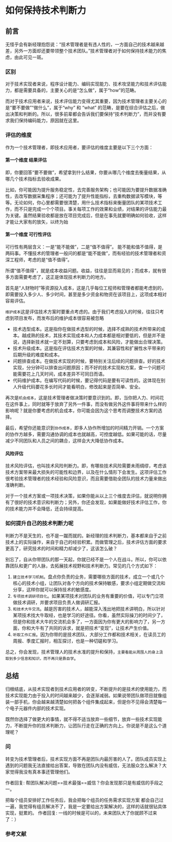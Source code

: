 # 如何保持技术判断力

## 前言

无怪乎会有新经理抱怨说：“技术管理者是有违人性的，一方面自己的技术越来越差，另外一方面却还要带领整个技术团队。”技术管理者对于如何保持技术能力的焦虑，由此可见一斑。

### 区别

对于技术实现者来说，程序设计能力、编码实现能力、技术攻坚能力和技术评估能力，都是需要具备的，主要关心的是“怎么做”，属于“how”的范畴。

而对于技术应用者来说，技术评估能力变得尤其重要，因为技术管理者主要关心的是“要不要做”“做什么”，属于“why” 和 “what” 的范畴，是要在综合评估之后，做出决策和判断的。所以，很多前辈都会告诉我们要保持“技术判断力”，而并没有要求我们保持编码能力，原因就在这里。

### 评估的维度

作为一个技术管理者，即技术应用者，要评估的维度主要是以下三个方面：

#### 第一个维度 结果评估

即，你要回答“要不要做”，希望拿到什么结果，你要从哪几个维度去衡量结果，从哪几个技术指标去验收成果。

比如，你可能因为提升服务稳定性，去完善服务架构；也可能因为要提升数据准确性，去改写数据采集程序；还可能为了提升性能指标，去重构数据读写模块，等等。无论如何，你心里都需要很清楚，用什么技术指标来衡量团队的某项技术工作，而不只是完成一个个项目。事关每项工作的效果和业绩，对结果的评估能力最为关键。虽然结果验收都是放在项目完成后，但是在事先就要明确如何验收，这样才能让大家有的放矢，以终为始

#### 第一个维度 可行性评估

可行性有两层含义：一是“能不能做”，二是“值不值得”。 能不能和值不值得，是两码事。不懂技术的管理者一般问的都是“能不能做”，而有经验的技术管理者和资深工程师，考虑的是“值不值得”。

所谓“值不值得”，就是成本收益问题。收益，往往是显而易见的；而成本，就有很多方面需要考虑了，这正是体现技术判断力的地方。

首先是“人财物时”等资源投入成本，这是几乎每位工程师和管理者都能考虑到的，即需要投入多少人、多少时间，甚至是多少资金和物资在该项目上，这项成本相对容易评估。

`维护成本`这是评估技术方案时要重点考虑的。由于我们考虑投入的时候，往往只考虑到项目发布，而发布后的维护成本很容易被忽略

- 技术选型成本。这是指你在做技术选型的时候，选择不成熟的技术所带来的成本。越成熟的技术，其技术实现成本和人力成本都是相对要低的，但是并不是说，选择新技术就一定不划算，只要考虑到成本和风险，才能做出合理决策。
- 技术升级成本。这是指在评估技术方案的时候，其兼容性和扩展性水平带来的后期升级的难度和成本。
- 问题排查成本。在做技术实现的时候，要特别关注后续的问题排查。好的技术实现，分分钟可以排查出问题原因；而不好的技术实现和方案，查一个问题可能需要花上几天时间，成本差异不可同日而语。
- 代码维护成本。在编写代码的时候，要记得代码是要有可读性的。这体现在别人升级代码要花多长时间才能看明白，修改起来是否简单、安全。

再次是`机会成本`，这是技术管理者做决策时要意识到的。即，当你把人力、时间花在这件事上，同时就等于放弃了另外一件事，而没有做另外这件事将带来什么样的影响呢？就是你要考虑的机会成本，你可能会因为这个思考而调整技术方案的选择。

最后，希望你还能意识到`协作成本`，即多人协作所增加的时间精力开销。一个方案的协作方越多，需要沟通协调的成本也就越高，可控度越低。如果可能的话，尽量减少不同团队和人员之间的耦合，这样会大大降低协作成本。

#### 风险评估

技术风险评估，也叫技术风险判断力。即，有哪些技术风险需要未雨绸缪，考虑该技术方案带来最大损失的可能性和边界，以及在什么情形下会发生。这项评估工作很考验技术管理者的技术经验和风险意识，而且需要借助全团队的技术力量来做出准确判断。

对于一个技术方案或一项技术决策，如果你能从以上三个维度去评估，就说明你拥有了很好的技术意识和判断力；另外，你还会发现，如果能做好技术评估工作，你的技术能力并不会降低，还会持续提高。

### 如何提升自己的技术判断力呢

判断力不是天生的，也不是一蹴而就的。新经理的技术判断力，基本都来自于之前技术上的实际操作，来自于自己的经验积累。而做管理之后，技术评估方面的要求更高了，研究技术的时间和精力却减少了，这该怎么破？

别忘了，自从你带团队的那一天起，你就已经不是一个人在战斗。所以，你可以依靠团队和更广的人脉，去拓展技术视野和技术判断力。常见的几个方式如下：

1. `建立技术学习机制`。盘点你负责的业务，需要哪些方面的技术，成立一个或几个核心的技术小组，让团队对各个方向的技术保持敏感，要求小组定期做交流和分享，这样你就可以保持技术的敏感度。
2. `专项技术调研项目化`。如果某项技术对团队的业务有重要的价值，可以专门立项做技术调研，并要求项目负责人做调研汇报。
3. `和技术大牛交流`。越是厉害的技术人，越能深入浅出地把技术讲明白，所以针对某项技术找大牛取经，也是学习的好途径。你看，虽然实际操刀的时间少了，但是你和技术大牛的交流机会多了，一方面因为你有更大的影响力了，另一方面，你和大牛有了共同的诉求，就是把技术“变现”，让技术产生价值。
4. `听取工作汇报`。因为你带的是技术团队，大部分工作都和技术相关，在读员工的周报、季度汇报时，相互探讨，也是一种切磋和学习。

总之，你会发现，技术管理人的技术水准的提升和保持，`主要看能从周围人的身上汲取到多少信息和知识，而不再只是靠自学`。

## 总结

归根结底，从技术实现者到技术应用者的转变，不断提升的是技术的使用能力，而技术实现能力由于投入的时间越来越少，会逐渐减弱。如果说带团队做项目就像组装一部手机，你会越来越清楚如何把各个组件集成起来，但是你不见得会清楚每一个电子元器件内部的技术实现。

既然你选择了做更大的事情，就不得不适当放弃一些细节，放弃一些技术实现能力，不断提升你的技术判断力，让团队行走在正确的方向上。你说是不是这么个道理呢？

### 问

转变为技术管理者后，技术实现方面不再是团队内最厉害的人了。团队成员实现上遇到的问题我无法直接给出答案，导致在团队内没有威信，无法服众怎么解决？大家觉得我没有真本事还管理他们。

作者回复: 帮团队解决问题==技术最强==威信？你会发现那只是有威信的手段之一。

把每个组员安排好工作任务后，我会把每个组员的任务需求实现方案 都会自己过一遍，我觉得有组员解决不了，我是一定要给出方案解决的，这样的话就很钻具体实现，挺累的。
作者回复: 一线的时候是可以的，未来团队大了你就顾不过来了：）
### 参考文献
